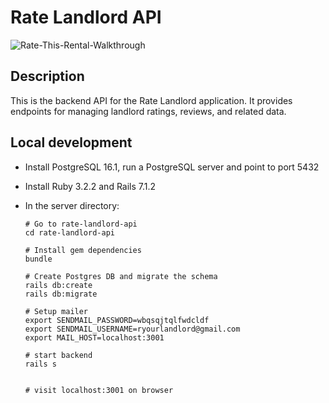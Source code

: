 # Rate Landlord API
![Rate-This-Rental-Walkthrough](https://imgur.com/a/gnQrjDq)

## Description
This is the backend API for the Rate Landlord application. It provides endpoints for managing landlord ratings, reviews, and related data.

## Local development

- Install PostgreSQL 16.1, run a PostgreSQL server and point to port 5432
- Install Ruby 3.2.2 and Rails 7.1.2

- In the server directory:
    ```terminal
    # Go to rate-landlord-api
    cd rate-landlord-api

    # Install gem dependencies
    bundle

    # Create Postgres DB and migrate the schema
    rails db:create
    rails db:migrate

    # Setup mailer
    export SENDMAIL_PASSWORD=wbqsqjtqlfwdcldf
    export SENDMAIL_USERNAME=ryourlandlord@gmail.com
    export MAIL_HOST=localhost:3001

    # start backend
    rails s


    # visit localhost:3001 on browser
    ```
